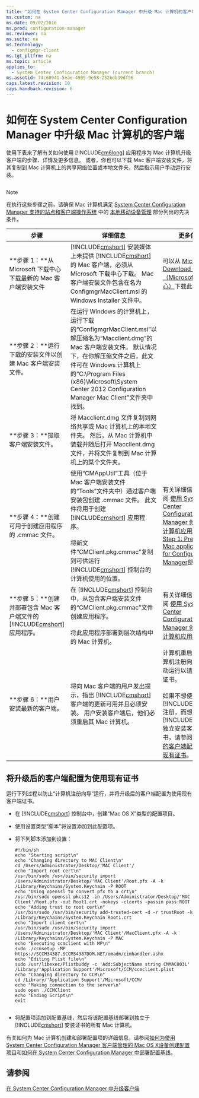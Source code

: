 ```yaml
---
title: "如何在 System Center Configuration Manager 中升级 Mac 计算机的客户端"
ms.custom: na
ms.date: 09/02/2016
ms.prod: configuration-manager
ms.reviewer: na
ms.suite: na
ms.technology: 
  - configmgr-client
ms.tgt_pltfrm: na
ms.topic: article
applies_to: 
  - System Center Configuration Manager (current branch)
ms.assetid: 74c60941-5eae-4905-9e58-252bdb39df96
caps.latest.revision: 10
caps.handback.revision: 6
---
```

# 如何在 System Center Configuration Manager 中升级 Mac 计算机的客户端
使用下表来了解有关如何使用 [!INCLUDE[cm6long](../LocTest/includes/cm6long_md.md)] 应用程序为 Mac 计算机升级客户端的步骤、详情及更多信息。 或者，你也可以下载 Mac 客户端安装文件，将其复制到 Mac 计算机上的共享网络位置或本地文件夹，然后指示用户手动运行安装。  
  
##  <a name="BKMK_StepsToUpgradeMacComputers"></a>   
> [!NOTE]  
>  在执行这些步骤之前，请确保 Mac 计算机满足 [System Center Configuration Manager 支持的站点和客户端操作系统](../Topic/Supported%20operating%20systems%20for%20sites%20and%20clients%20for%20System%20Center%20Configuration%20Manager.md) 中的 [本地移动设备管理](../Topic/Supported%20operating%20systems%20for%20sites%20and%20clients%20for%20System%20Center%20Configuration%20Manager.md#bkmk_OnpremOS) 部分列出的先决条件。  
  
|步骤|详细信息|更多信息|  
|--------|----------|----------|  
|**步骤 1：**从 Microsoft 下载中心下载最新的 Mac 客户端安装文件|[!INCLUDE[cmshort](../LocTest/includes/cmshort_md.md)] 安装媒体上未提供 [!INCLUDE[cmshort](../LocTest/includes/cmshort_md.md)] 的 Mac 客户端，必须从 Microsoft 下载中心下载。 Mac 客户端安装文件包含在名为 ConfigmgrMacClient.msi 的 Windows Installer 文件中。|可以从 [Microsoft Download Center（Microsoft 下载中心）](http://go.microsoft.com/fwlink/p/?LinkId=525184)下载此文件。|  
|**步骤 2：**运行下载的安装文件以创建 Mac 客户端安装文件。|在运行 Windows 的计算机上，运行下载的“ConfigmgrMacClient.msi”以解压缩名为“Macclient.dmg”的 Mac 客户端安装文件。 默认情况下，在你解压缩文件之后，此文件可在 Windows 计算机上的“C:\\Program Files \(x86\)\\Microsoft\\System Center 2012 Configuration Manager Mac Client”文件夹中找到。||  
|**步骤 3：**提取客户端安装文件。|将 Macclient.dmg 文件复制到网络共享或 Mac 计算机上的本地文件夹。 然后，从 Mac 计算机中装载并随后打开 Macclient.dmg 文件，并将文件复制到 Mac 计算机上的某个文件夹。||  
|**步骤 4：**创建可用于创建应用程序的 .cmmac 文件。|使用“CMAppUtil”工具（位于 Mac 客户端安装文件的“Tools”文件夹中）通过客户端安装包创建 .cmmac 文件。 此文件将用于创建 [!INCLUDE[cmshort](../LocTest/includes/cmshort_md.md)] 应用程序。<br /><br /> 将新文件“CMClient.pkg.cmmac”复制到可供运行 [!INCLUDE[cmshort](../LocTest/includes/cmshort_md.md)] 控制台的计算机使用的位置。|有关详细信息，请参阅 [使用 System Center Configuration Manager 创建 Mac 计算机应用程序](../LocTest/Creating-Mac-computer-applications-with-System-Center-Configuration-Manager.md)中的[Step 1: Prepare Mac applications for Configuration Manager](../LocTest/Creating-Mac-computer-applications-with-System-Center-Configuration-Manager.md#BKMK_Step1)部分。|  
|**步骤 5：**创建并部署包含 Mac 客户端文件的 [!INCLUDE[cmshort](../LocTest/includes/cmshort_md.md)] 应用程序。|在 [!INCLUDE[cmshort](../LocTest/includes/cmshort_md.md)] 控制台中，从包含客户端安装文件的“CMClient.pkg.cmmac”文件创建应用程序。<br /><br /> 将此应用程序部署到层次结构中的 Mac 计算机。|有关详细信息，请参阅 [使用 System Center Configuration Manager 创建 Mac 计算机应用程序](../LocTest/Creating-Mac-computer-applications-with-System-Center-Configuration-Manager.md)。|  
|**步骤 6：**用户安装最新的客户端。|将向 Mac 客户端的用户发出提示，指出 [!INCLUDE[cmshort](../LocTest/includes/cmshort_md.md)] 客户端的更新可用并且必须安装。 用户安装客户端后，他们必须重启其 Mac 计算机。|计算机重启后，“计算机注册向导”将自动运行以请求新用户证书。<br /><br /> 如果不想使用 [!INCLUDE[cmshort](../LocTest/includes/cmshort_md.md)] 注册，而想从 [!INCLUDE[cmshort](../LocTest/includes/cmshort_md.md)] 独立安装客户端证书，请参阅 [将升级后的客户端配置为使用现有证书](#BKMK_UpgradingClient_MachineEnrollment)。|  
  
##  <a name="BKMK_UpgradingClient_MachineEnrollment"></a> 将升级后的客户端配置为使用现有证书  
 运行下列过程以防止“计算机注册向导”运行，并将升级后的客户端配置为使用现有客户端证书。  
  
-   在 [!INCLUDE[cmshort](../LocTest/includes/cmshort_md.md)] 控制台中，创建“Mac OS X”类型的配置项目。  
  
-   使用设置类型“脚本”将设置添加到此配置项。  
  
-   将下列脚本添加到设置：  
  
    ```  
    #!/bin/sh  
    echo "Starting script\n"  
    echo "Changing directory to MAC Client\n"  
    cd /Users/Administrator/Desktop/'MAC Client'/  
    echo "Import root cert\n"  
    /usr/bin/sudo /usr/bin/security import /Users/Administrator/Desktop/'MAC Client'/Root.pfx -A -k /Library/Keychains/System.Keychain -P ROOT  
    echo "Using openssl to convert pfx to a crt\n"  
    /usr/bin/sudo openssl pkcs12 -in /Users/Administrator/Desktop/'MAC Client'/Root.pfx -out Root1.crt -nokeys -clcerts -passin pass:ROOT  
    echo "Adding trust to root cert\n"  
    /usr/bin/sudo /usr/bin/security add-trusted-cert -d -r trustRoot -k /Library/Keychains/System.Keychain Root1.crt  
    echo "Import client cert\n"  
    /usr/bin/sudo /usr/bin/security import /Users/Administrator/Desktop/'MAC Client'/MacClient.pfx -A -k /Library/Keychains/System.Keychain -P MAC  
    echo "Executing ccmclient with MP\n"  
    sudo ./ccmsetup -MP https://SCCM34387.SCCM34387DOM.NET/omadm/cimhandler.ashx  
    echo "Editing Plist file\n"  
    sudo /usr/libexec/Plistbuddy -c 'Add:SubjectName string CMMAC003L' /Library/'Application Support'/Microsoft/CCM/ccmclient.plist  
    echo "Changing directory to CCM\n"  
    cd /Library/'Application Support'/Microsoft/CCM/  
    echo "Making connection to the server\n"  
    sudo open ./CCMClient  
    echo "Ending Script\n"  
    exit  
  
    ```  
  
-   将配置项添加到配置基线，然后将该配置基线部署到独立于 [!INCLUDE[cmshort](../LocTest/includes/cmshort_md.md)] 安装证书的所有 Mac 计算机。  
  
 有关如何为 Mac 计算机创建和部署配置项的详细信息，请参阅[如何为使用 System Center Configuration Manager 客户端管理的 Mac OS X设备创建配置项目](../LocTest/How-to-create-configuration-items-for-Mac-OS-X-devices-managed-with-the-System-Center-Configuration-Manager-client.md)和[如何在 System Center Configuration Manager 中部署配置基线](../LocTest/How-to-deploy-configuration-baselines-in-System-Center-Configuration-Manager.md)。  
  
## 请参阅  
 [在 System Center Configuration Manager 中升级客户端](../LocTest/Upgrade-clients-in-System-Center-Configuration-Manager.md)